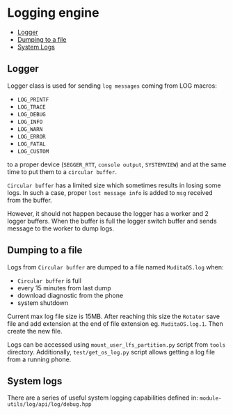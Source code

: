 # Logging engine

- [Logger](#Logger)
- [Dumping to a file](#Dumping-to-a-file)
- [System Logs](#System-logs)

## Logger

Logger class is used for sending `log messages` coming from LOG macros:

- `LOG_PRINTF`
- `LOG_TRACE`
- `LOG_DEBUG`
- `LOG_INFO`
- `LOG_WARN`
- `LOG_ERROR`
- `LOG_FATAL`
- `LOG_CUSTOM`

to a proper device (`SEGGER_RTT`, `console output`, `SYSTEMVIEW`)
and at the same time to put them to a `circular buffer`.

`Circular buffer` has a limited size which sometimes results in losing some logs.
In such a case, proper `lost message info` is added to `msg` received from the buffer.

However, it should not happen because the logger has a worker and 2 logger buffers. When
the buffer is full the logger switch buffer and sends message to the worker to dump logs.

## Dumping to a file

Logs from `Circular buffer` are dumped to a file named `MuditaOS.log` when:
- `Circular buffer` is full
- every 15 minutes from last dump
- download diagnostic from the phone
- system shutdown

Current max log file size is 15MB. After reaching this size the `Rotator` save file and add
extension at the end of file extension eg. `MuditaOS.log.1`. Then create the new file.

Logs can be accessed using `mount_user_lfs_partition.py` script from `tools` directory.
Additionally, `test/get_os_log.py` script allows getting a log file from a running phone.

## System logs

There are a series of useful system logging capabilities defined in:
`module-utils/log/api/log/debug.hpp`
